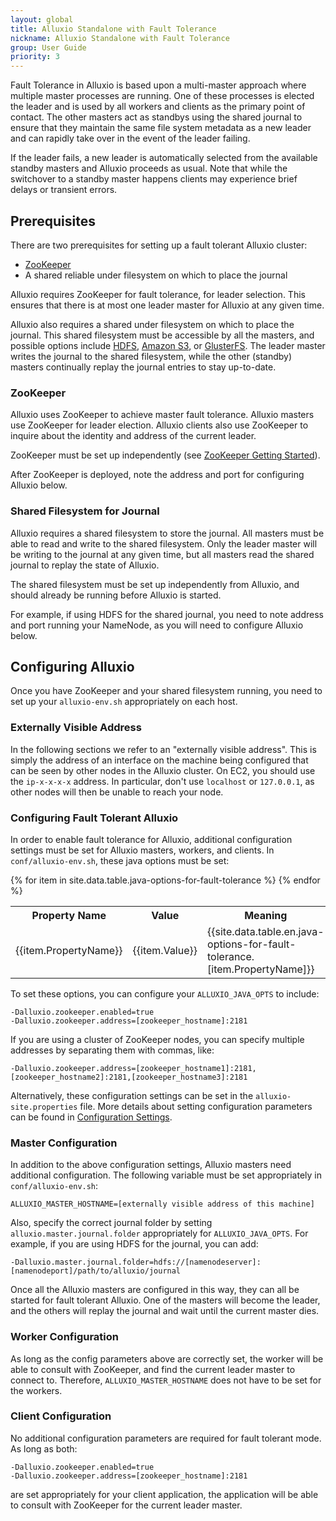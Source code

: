 ```yaml
---
layout: global
title: Alluxio Standalone with Fault Tolerance
nickname: Alluxio Standalone with Fault Tolerance
group: User Guide
priority: 3
---
```


Fault Tolerance in Alluxio is based upon a multi-master approach where multiple master processes
are running. One of these processes is elected the leader and is used by all workers and clients as the
primary point of contact. The other masters act as standbys using the shared journal to ensure that
they maintain the same file system metadata as a new leader and can rapidly take over in the event
of the leader failing.

If the leader fails, a new leader is automatically selected from the available standby masters and
Alluxio proceeds as usual. Note that while the switchover to a standby master happens clients may
experience brief delays or transient errors.

## Prerequisites

There are two prerequisites for setting up a fault tolerant Alluxio cluster:

* [ZooKeeper](http://zookeeper.apache.org/)
* A shared reliable under filesystem on which to place the journal

Alluxio requires ZooKeeper for fault tolerance, for leader selection. This ensures that there is at
most one leader master for Alluxio at any given time.

Alluxio also requires a shared under filesystem on which to place the journal. This shared
filesystem must be accessible by all the masters, and possible options include
[HDFS](Configuring-Alluxio-with-HDFS.html), [Amazon S3](Configuring-Alluxio-with-S3.html), or
[GlusterFS](Configuring-Alluxio-with-GlusterFS.html). The leader master writes the journal to the
shared filesystem, while the other (standby) masters continually replay the journal entries to stay
up-to-date.

### ZooKeeper

Alluxio uses ZooKeeper to achieve master fault tolerance. Alluxio masters use ZooKeeper for leader
election. Alluxio clients also use ZooKeeper to inquire about the identity and address of the
current leader.

ZooKeeper must be set up independently
(see [ZooKeeper Getting Started](http://zookeeper.apache.org/doc/r3.4.5/zookeeperStarted.html)).

After ZooKeeper is deployed, note the address and port for configuring Alluxio below.

### Shared Filesystem for Journal

Alluxio requires a shared filesystem to store the journal. All masters must be able to read and
write to the shared filesystem. Only the leader master will be writing to the journal at any given
time, but all masters read the shared journal to replay the state of Alluxio.

The shared filesystem must be set up independently from Alluxio, and should already be running
before Alluxio is started.

For example, if using HDFS for the shared journal, you need to note address and port running your
NameNode, as you will need to configure Alluxio below.

## Configuring Alluxio

Once you have ZooKeeper and your shared filesystem running, you need to set up your `alluxio-env.sh`
appropriately on each host.

### Externally Visible Address

In the following sections we refer to an "externally visible address". This is simply the address of
an interface on the machine being configured that can be seen by other nodes in the Alluxio cluster.
On EC2, you should use the `ip-x-x-x-x` address. In particular, don't use `localhost` or `127.0.0.1`, as
other nodes will then be unable to reach your node.

### Configuring Fault Tolerant Alluxio

In order to enable fault tolerance for Alluxio, additional configuration settings must be set for
Alluxio masters, workers, and clients. In `conf/alluxio-env.sh`, these java options must be set:

<table class="table">
<tr><th>Property Name</th><th>Value</th><th>Meaning</th></tr>
{% for item in site.data.table.java-options-for-fault-tolerance %}
<tr>
  <td>{{item.PropertyName}}</td>
  <td>{{item.Value}}</td>
  <td>{{site.data.table.en.java-options-for-fault-tolerance.[item.PropertyName]}}</td>
</tr>
{% endfor %}
</table>

To set these options, you can configure your `ALLUXIO_JAVA_OPTS` to include:

    -Dalluxio.zookeeper.enabled=true
    -Dalluxio.zookeeper.address=[zookeeper_hostname]:2181

If you are using a cluster of ZooKeeper nodes, you can specify multiple addresses by separating them
with commas, like:

    -Dalluxio.zookeeper.address=[zookeeper_hostname1]:2181,[zookeeper_hostname2]:2181,[zookeeper_hostname3]:2181

Alternatively, these configuration settings can be set in the `alluxio-site.properties` file. More
details about setting configuration parameters can be found in
[Configuration Settings](Configuration-Settings.html).

### Master Configuration

In addition to the above configuration settings, Alluxio masters need additional configuration. The
following variable must be set appropriately in `conf/alluxio-env.sh`:

    ALLUXIO_MASTER_HOSTNAME=[externally visible address of this machine]

Also, specify the correct journal folder by setting `alluxio.master.journal.folder` appropriately
for `ALLUXIO_JAVA_OPTS`. For example, if you are using HDFS for the journal, you can add:

    -Dalluxio.master.journal.folder=hdfs://[namenodeserver]:[namenodeport]/path/to/alluxio/journal

Once all the Alluxio masters are configured in this way, they can all be started for fault tolerant
Alluxio. One of the masters will become the leader, and the others will replay the journal and wait
until the current master dies.

### Worker Configuration

As long as the config parameters above are correctly set, the worker will be able to consult with
ZooKeeper, and find the current leader master to connect to. Therefore, `ALLUXIO_MASTER_HOSTNAME`
does not have to be set for the workers.

### Client Configuration

No additional configuration parameters are required for fault tolerant mode. As long as both:

    -Dalluxio.zookeeper.enabled=true
    -Dalluxio.zookeeper.address=[zookeeper_hostname]:2181

are set appropriately for your client application, the application will be able to consult with
ZooKeeper for the current leader master.

